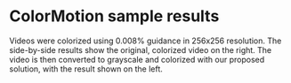# ColorMotion sample results

Videos were colorized using 0.008% guidance in 256x256 resolution. The side-by-side results show the original, colorized video on the right. The video is then converted to grayscale and colorized with our proposed solution, with the result shown on the left.
